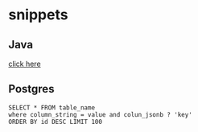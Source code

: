 # snippets

## Java
[click here](./java)

## Postgres

```
SELECT * FROM table_name
where column_string = value and colun_jsonb ? 'key'
ORDER BY id DESC LIMIT 100
```
